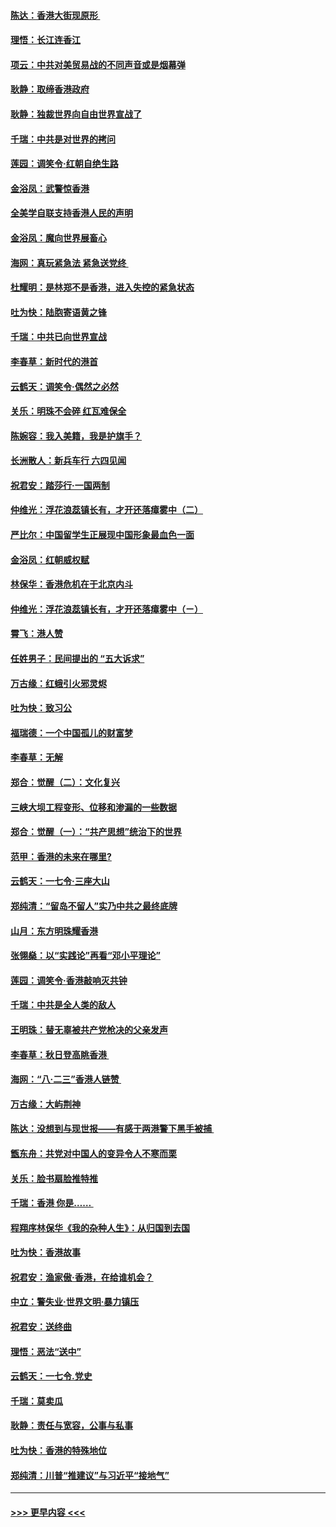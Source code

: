 #### [陈达：香港大街现原形 ](../pages/nsc993/n11495441.md?t=09030755) 
#### [理悟：长江连香江](../pages/nsc993/n11495377.md?t=09030755) 
#### [项云：中共对美贸易战的不同声音或是烟幕弹](../pages/nsc993/n11494929.md?t=09030755) 
#### [耿静：取缔香港政府](../pages/nsc993/n11494218.md?t=09030755) 
#### [耿静：独裁世界向自由世界宣战了](../pages/nsc993/n11494190.md?t=09030755) 
#### [千瑞：中共是对世界的拷问](../pages/nsc993/n11493021.md?t=09030755) 
#### [莲园：调笑令‧红朝自绝生路](../pages/nsc993/n11493011.md?t=09030755) 
#### [金浴凤：武警惊香港](../pages/nsc993/n11492994.md?t=09030755) 
#### [全美学自联支持香港人民的声明](../pages/nsc993/n11492630.md?t=09030755) 
#### [金浴凤：魔向世界展畜心](../pages/nsc993/n11492599.md?t=09030755) 
#### [海网：真玩紧急法 紧急送党终 ](../pages/nsc993/n11492535.md?t=09030755) 
#### [杜耀明：是林郑不是香港，进入失控的紧急状态](../pages/nsc993/n11491420.md?t=09030755) 
#### [吐为快：陆胞寄语黄之锋](../pages/nsc993/n11491117.md?t=09030755) 
#### [千瑞：中共已向世界宣战](../pages/nsc993/n11490123.md?t=09030755) 
#### [李春草：新时代的港首](../pages/nsc993/n11489864.md?t=09030755) 
#### [云鹤天：调笑令·偶然之必然](../pages/nsc993/n11489701.md?t=09030755) 
#### [关乐：明珠不会碎 红瓦难保全](../pages/nsc993/n11489647.md?t=09030755) 
#### [陈婉容：我入美籍，我是护旗手？](../pages/nsc993/n11487908.md?t=09030755) 
#### [长洲散人：新兵车行 六四见闻](../pages/nsc993/n11487729.md?t=09030755) 
#### [祝君安：踏莎行‧一国两制](../pages/nsc993/n11487699.md?t=09030755) 
#### [仲维光：浮花浪蕊镇长有，才开还落瘴雾中（二）](../pages/nsc993/n11483286.md?t=09030755) 
#### [严比尔：中国留学生正展现中国形象最血色一面](../pages/nsc993/n11485145.md?t=09030755) 
#### [金浴凤：红朝威权赋](../pages/nsc993/n11485191.md?t=09030755) 
#### [林保华：香港危机在于北京内斗](../pages/nsc993/n11484593.md?t=09030755) 
#### [仲维光：浮花浪蕊镇长有，才开还落瘴雾中（ㄧ）](../pages/nsc993/n11483259.md?t=09030755) 
#### [霄飞：港人赞](../pages/nsc993/n11482957.md?t=09030755) 
#### [任姓男子：民间提出的 “五大诉求”](../pages/nsc993/n11482897.md?t=09030755) 
#### [万古缘：红蛾引火邪灵烬](../pages/nsc993/n11482886.md?t=09030755) 
#### [吐为快：致习公](../pages/nsc993/n11482867.md?t=09030755) 
#### [福瑞德：一个中国孤儿的财富梦](../pages/nsc993/n11482817.md?t=09030755) 
#### [李春草：无解](../pages/nsc993/n11482791.md?t=09030755) 
#### [郑合：觉醒（二）：文化复兴](../pages/nsc993/n11478025.md?t=09030755) 
#### [三峡大坝工程变形、位移和渗漏的一些数据](../pages/nsc993/n11478232.md?t=09030755) 
#### [郑合：觉醒（一）：“共产思想”统治下的世界](../pages/nsc993/n11477663.md?t=09030755) 
#### [范甲：香港的未来在哪里?](../pages/nsc993/n11477249.md?t=09030755) 
#### [云鹤天：一七令·三座大山](../pages/nsc993/n11477192.md?t=09030755) 
#### [郑纯清：“留岛不留人”实乃中共之最终底牌](../pages/nsc993/n11476160.md?t=09030755) 
#### [山月：东方明珠耀香港](../pages/nsc993/n11476077.md?t=09030755) 
#### [张翎燊：以“实践论”再看“邓小平理论”](../pages/nsc993/n11475733.md?t=09030755) 
#### [莲园：调笑令‧香港敲响灭共钟](../pages/nsc993/n11475723.md?t=09030755) 
#### [千瑞：中共是全人类的敌人](../pages/nsc993/n11475329.md?t=09030755) 
#### [王明珠：替无辜被共产党枪决的父亲发声](../pages/nsc993/n11474570.md?t=09030755) 
#### [李春草：秋日登高眺香港 ](../pages/nsc993/n11474491.md?t=09030755) 
#### [海网：“八·二三”香港人链赞 ](../pages/nsc993/n11474538.md?t=09030755) 
#### [万古缘：大屿荆神](../pages/nsc993/n11474401.md?t=09030755) 
#### [陈达：没想到与现世报——有感于两港警下黑手被捕 ](../pages/nsc993/n11472557.md?t=09030755) 
#### [甑东舟：共党对中国人的变异令人不寒而栗](../pages/nsc993/n11472496.md?t=09030755) 
#### [关乐：脸书扇脸推特推](../pages/nsc993/n11472488.md?t=09030755) 
#### [千瑞：香港  你是…… ](../pages/nsc993/n11472459.md?t=09030755) 
#### [程翔序林保华《我的杂种人生》：从归国到去国](../pages/nsc993/n11472369.md?t=09030755) 
#### [吐为快：香港故事](../pages/nsc993/n11471931.md?t=09030755) 
#### [祝君安：渔家傲‧香港，在给谁机会？](../pages/nsc993/n11469718.md?t=09030755) 
#### [中立：警失业‧世界文明‧暴力镇压](../pages/nsc993/n11467566.md?t=09030755) 
#### [祝君安：送终曲](../pages/nsc993/n11467546.md?t=09030755) 
#### [理悟：恶法“送中”](../pages/nsc993/n11467290.md?t=09030755) 
#### [云鹤天：一七令.党史](../pages/nsc993/n11464122.md?t=09030755) 
#### [千瑞：莫卖瓜](../pages/nsc993/n11463014.md?t=09030755) 
#### [耿静：责任与宽容，公事与私事](../pages/nsc993/n11462810.md?t=09030755) 
#### [吐为快：香港的特殊地位](../pages/nsc993/n11462562.md?t=09030755) 
#### [郑纯清：川普“推建议”与习近平“接地气”](../pages/nsc993/n11461683.md?t=09030755) 

----
#### [ >>> 更早内容 <<< ](../indexes/nsc993-earlier.md)
